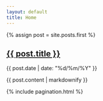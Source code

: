 ```yaml
---
layout: default
title: Home
---
```


{% assign post = site.posts.first %}

<section class="post">
  <h1><a href="{{ post.url }}">{{ post.title }}</a></h1>
  <p class="post-meta">{{ post.date | date: "%d/%m/%Y" }}</p>
  {{ post.content | markdownify }}
</section>

{% include pagination.html %}

